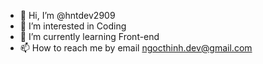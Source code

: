 - 👋 Hi, I’m @hntdev2909
- 👀 I’m interested in Coding
- 🌱 I’m currently learning Front-end
- 📫 How to reach me by email ngocthinh.dev@gmail.com

<!---
hntdev2909/hntdev2909 is a ✨ special ✨ repository because its `README.md` (this file) appears on your GitHub profile.
You can click the Preview link to take a look at your changes.
--->
